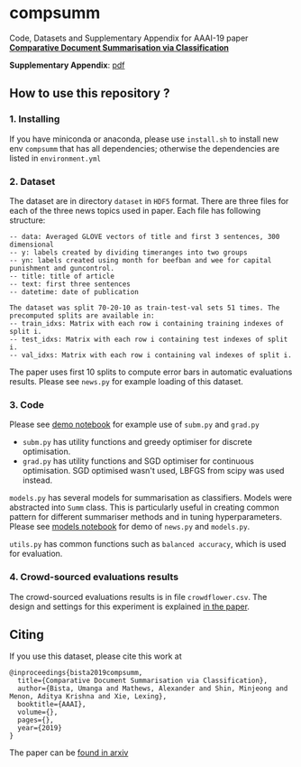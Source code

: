 # compsumm
Code, Datasets and Supplementary Appendix for AAAI-19 paper [**Comparative Document Summarisation via Classification**](https://arxiv.org/abs/1812.02171)

**Supplementary Appendix**: [pdf](/appendix.pdf)

## How to use this repository ?

### 1. Installing
If you have miniconda or anaconda, please use `install.sh` to install new env `compsumm` that has all dependencies; otherwise the dependencies are listed in `environment.yml`

### 2. Dataset
The dataset are in directory `dataset` in `HDF5` format. There are three files for each of the three news topics used in paper. Each file has following structure:
```
-- data: Averaged GLOVE vectors of title and first 3 sentences, 300 dimensional
-- y: labels created by dividing timeranges into two groups
-- yn: labels created using month for beefban and wee for capital punishment and guncontrol.
-- title: title of article
-- text: first three sentences
-- datetime: date of publication

The dataset was split 70-20-10 as train-test-val sets 51 times. The precomputed splits are available in:
-- train_idxs: Matrix with each row i containing training indexes of split i.
-- test_idxs: Matrix with each row i containing test indexes of split i.
-- val_idxs: Matrix with each row i containing val indexes of split i.
```
The paper uses first 10 splits to compute error bars in automatic evaluations results. 
Please see `news.py` for example loading of this dataset.

### 3. Code
Please see [demo notebook](/demo.ipynb) for example use of `subm.py` and `grad.py`
- `subm.py` has utility functions and greedy optimiser for discrete optimisation.
- `grad.py` has utility functions and SGD optimiser for continuous optimisation. SGD optimised wasn't used, LBFGS from scipy was used instead.

`models.py` has several models for summarisation as classifiers. Models were abstracted into `Summ` class. This is particularly useful in creating common pattern for different summariser methods and in tuning hyperparameters. Please see [models notebook](/models.ipynb) for demo of `news.py` and `models.py`.

`utils.py` has common functions such as `balanced accuracy`, which is used for evaluation.

### 4. Crowd-sourced evaluations results
The crowd-sourced evaluations results is in file `crowdflower.csv`. The design and settings for this experiment is explained [in the paper](https://arxiv.org/abs/1812.02171).

## Citing
If you use this dataset, please cite this work at
```
@inproceedings{bista2019compsumm,
  title={Comparative Document Summarisation via Classification},
  author={Bista, Umanga and Mathews, Alexander and Shin, Minjeong and Menon, Aditya Krishna and Xie, Lexing},
  booktitle={AAAI},
  volume={},
  pages={},
  year={2019}
}
```
The paper can be [found in arxiv](https://arxiv.org/abs/1812.02171)
